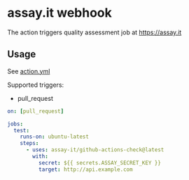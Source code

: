 # assay.it webhook

The action triggers quality assessment job at https://assay.it

## Usage

See [action.yml](action.yml)

Supported triggers:
* pull_request

```yaml
on: [pull_request]

jobs:
  test:
    runs-on: ubuntu-latest
    steps:
      - uses: assay-it/github-actions-check@latest
        with:
          secret: ${{ secrets.ASSAY_SECRET_KEY }}
          target: http://api.example.com
```

